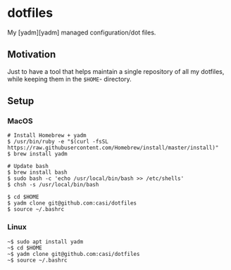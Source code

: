 # dotfiles

My [yadm][yadm] managed configuration/dot files.

## Motivation
Just to have a tool that helps maintain a single repository of all my dotfiles, while keeping them in the `$HOME`- directory.

## Setup

### MacOS
```
# Install Homebrew + yadm
$ /usr/bin/ruby -e "$(curl -fsSL https://raw.githubusercontent.com/Homebrew/install/master/install)"
$ brew install yadm

# Update bash
$ brew install bash
$ sudo bash -c 'echo /usr/local/bin/bash >> /etc/shells'
$ chsh -s /usr/local/bin/bash

$ cd $HOME
$ yadm clone git@github.com:casi/dotfiles
$ source ~/.bashrc
```

### Linux
```
~$ sudo apt install yadm
~$ cd $HOME
~$ yadm clone git@github.com:casi/dotfiles
~$ source ~/.bashrc
```
